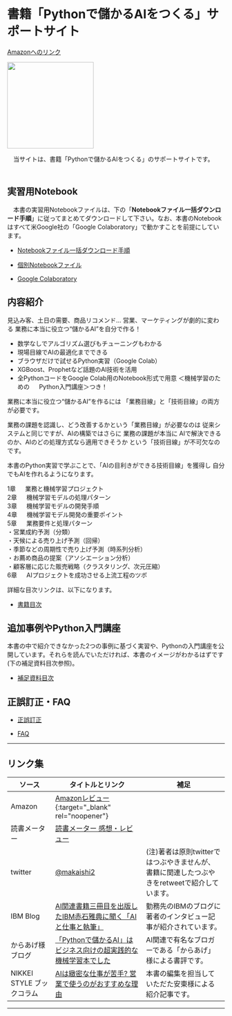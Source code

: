 # 書籍「Pythonで儲かるAIをつくる」サポートサイト

[Amazonへのリンク](https://www.amazon.co.jp/dp/4296106961/)

<div align="left">
<img src="images/hyoshi.jpg" width="200">
</div>

　当サイトは、書籍「Pythonで儲かるAIをつくる」のサポートサイトです。  
　
## 実習用Notebook
 
　本書の実習用Notebookファイルは、下の「**Notebookファイル一括ダウンロード手順**」に従ってまとめてダウンロードして下さい。なお、本書のNotebookはすべて米Google社の「Google Colaboratory」で動かすことを前提にしています。    

* [Notebookファイル一括ダウンロード手順](refs/download.md)  
 
* [個別Notebookファイル](refs/notebooks.md)

* [Google Colaboratory](https://colab.research.google.com/notebooks/welcome.ipynb?hl=ja)

## 内容紹介

見込み客、土日の需要、商品リコメンド… 
営業、マーケティングが劇的に変わる 
業務に本当に役立つ“儲かるAI”を自分で作る！

* 数学なしでアルゴリズム選びもチューニングもわかる 
* 現場目線でAIの最適化までできる 
* ブラウザだけで試せるPython実習（Google Colab） 
* XGBoost、Prophetなど話題のAI技術を活用 
* 全PythonコードをGoogle Colab用のNotebook形式で用意 
＜機械学習のための   Python入門講座＞つき！ 

業務に本当に役立つ“儲かるAI”を作るには 
「業務目線」と「技術目線」の両方が必要です。 

業務の課題を認識し、どう改善するかという「業務目線」が必要なのは 
従来システムと同じですが、AIの構築ではさらに 
業務の課題が本当に AIで解決できるのか、AIのどの処理方式なら適用できそうか 
という「技術目線」が不可欠なのです。 

本書のPython実習で学ぶことで、「AIの目利きができる技術目線」を獲得し 
自分でもAIを作れるようになります。 

1章   業務と機械学習プロジェクト  
2章   機械学習モデルの処理パターン   
3章   機械学習モデルの開発手順  
4章   機械学習モデル開発の重要ポイント   
5章   業務要件と処理パターン  
・営業成約予測（分類）  
・天候による売り上げ予測（回帰）   
・季節などの周期性で売り上げ予測（時系列分析）   
・お薦め商品の提案（アソシエーション分析）  
・顧客層に応じた販売戦略（クラスタリング、次元圧縮）   
6章   AIプロジェクトを成功させる上流工程のツボ  

詳細な目次リンクは、以下になります。  

* [書籍目次](refs/index.md)

## 追加事例やPython入門講座
本書の中で紹介できなかった2つの事例に基づく実習や、Pythonの入門講座を公開しています。それらを読んでいただければ、本書のイメージがわかるはずです(下の補足資料目次参照)。


* [補足資料目次](docs/補足資料目次.md)  

## 正誤訂正・FAQ

<!---
* [Notebook補足情報](notebook-ref.md)
-->  

* [正誤訂正](refs/errors.md)

* [FAQ](refs/faqs.md)


***
## リンク集

|ソース  |タイトルとリンク  |補足|
|---|---|---|
|Amazon|[Amazonレビュー](https://www.amazon.co.jp/product-reviews/4296106961/){:target="_blank" rel="noopener"}||
|読書メーター|[読書メーター 感想・レビュー](https://bookmeter.com/books/16410328)||
|twitter|[@makaishi2](https://twitter.com/makaishi2)|(注)著者は原則twitterではつぶやきませんが、書籍に関連したつぶやきをretweetで紹介しています。|
|IBM Blog|[AI関連書籍三冊目を出版したIBM赤石雅典に聞く「AIと仕事と執筆」](https://www.ibm.com/blogs/solutions/jp-ja/data_science_and_ai_akaishi-san/)|勤務先のIBMのブログに著者のインタビュー記事が紹介されています。|
|からあげ様ブログ|[「Pythonで儲かるAI」はビジネス向けの超実践的な機械学習本でした](https://karaage.hatenadiary.jp/entry/2020/08/19/073000)|AI関連で有名なブロガーである「からあげ」様による書評です。|
|NIKKEI STYLE ブックコラム|[AIは緻密な仕事が苦手? 営業で使うのがおすすめな理由](https://style.nikkei.com/article/DGXMZO63178800Y0A820C2000000/)|本書の編集を担当していただた安東様による紹介記事です。|

<!---
(ハイブリッド型総合書店 honto) [hontoレビュー](https://honto.jp/netstore/pd-review_0629564342_191.html)
-->  



***
